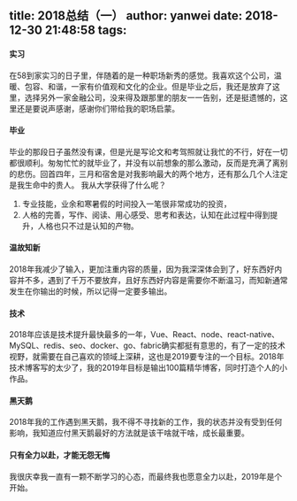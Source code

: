 title: 2018总结（一）
author: yanwei
date: 2018-12-30 21:48:58
tags:
---
#### 实习
在58到家实习的日子里，伴随着的是一种职场新秀的感觉。我喜欢这个公司，温暖、包容、和谐，一家有价值观和文化的企业。但是毕业之后，我还是放弃了这里，选择另外一家金融公司，没来得及跟那里的朋友一一告别，还是挺遗憾的，这里还是要说声感谢，感谢你们带给我的职场启蒙。
<!-- more -->

#### 毕业
毕业的那段日子虽然没有课，但是光是写论文和考驾照就让我忙的不行，好在一切都很顺利。匆匆忙忙的就毕业了，并没有以前想象的那么激动，反而是充满了离别的悲伤。回首四年，三月和宿舍是对我影响最大的两个地方，还有那么几个人注定是我生命中的贵人。
我从大学获得了什么呢？
1. 专业技能，业余和寒暑假的时间投入一笔很非常成功的投资，
2. 人格的完善，写作、阅读、用心感受、思考和表达，认知在此过程中得到提升，人格也只不过是认知的产物。

####  温故知新
2018年我减少了输入，更加注重内容的质量，因为我深深体会到了，好东西好内容并不多，遇到了千万不要放弃，且好东西好内容是需要你不断温习，而知新通常发生在你输出的时候，所以记得一定要多输出。
#### 技术
2018年应该是技术提升最快最多的一年，Vue、React、node、react-native、MySQL、redis、seo、docker、go、fabric确实都挺有意思的，有了一定的技术视野，就需要在自己喜欢的领域上深耕，这也是2019要专注的一个目标。2018年技术博客写的太少了，我的2019年目标是输出100篇精华博客，同时打造个人的小作品。

#### 黑天鹅
2018年我的工作遇到黑天鹅，我不得不寻找新的工作，我的状态并没有受到任何影响，我知道应付黑天鹅最好的方法就是该干啥就干啥，成长最重要。

#### 只有全力以赴，才能无怨无悔
我很庆幸我一直有一颗不断学习的心态，而最终我也愿意全力以赴，2019年是个开始。
